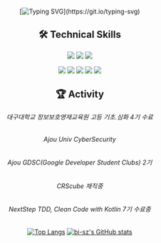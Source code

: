<div align="center">
<br>

[![Typing SVG](https://readme-typing-svg.herokuapp.com?font=Lobster&color=FFD1A8&lines=Hi+there!+I'm+Software+Developer+HO-YA-HO.)](https://git.io/typing-svg)

## 🛠 Technical Skills

  <img src="https://img.shields.io/badge/Java-007396?style=flat-square&logo=Java&logoColor=white"/></a>
  <img src="https://img.shields.io/badge/Kotlin-7F52FF?style=flat-square&logo=Kotlin&logoColor=white"/></a>
  <img src="https://img.shields.io/badge/Javascript-ffb13b?style=flat-square&logo=javascript&logoColor=white"/></a>

  <img src="https://img.shields.io/badge/SpringBoot-6DB33F?style=flat-square&logo=Spring&logoColor=white"/></a>
  <img src="https://img.shields.io/badge/JPA-A830CC?style=flat-square&logo=Jpa&logoColor=white"/></a>
  <img src="https://img.shields.io/badge/Mybatis-A830CC?style=flat-square&logo=Mybatis&logoColor=white"/></a>
  <img src="https://img.shields.io/badge/Querydsl-A830CC?style=flat-square&logo=Querydsl&logoColor=white"/></a>
  <img src="https://img.shields.io/badge/Oracle-F80000?style=flat-square&logo=Oracle&logoColor=white"/></a>
  
  

## 🏆 Activity
<h6>대구대학교 정보보호영재교육원 고등 기초.심화 4기 수료</h6>
<h6>Ajou Univ CyberSecurity</h6>
<h6>Ajou GDSC(Google Developer Student Clubs) 2기</h6>
<h6>CRScube 재직중</h6>
<h6>NextStep TDD, Clean Code with Kotlin 7기 수료중</h6>

[![Top Langs](https://github-readme-stats.vercel.app/api/top-langs/?username=Ho-Ya-Ho&theme=cobalt&count_private=true)](https://github.com/Ho-Ya-Ho/github-readme-stats)
[![bi-sz's GitHub stats](https://github-readme-stats.vercel.app/api?username=Ho-Ya-Ho&include_all_commits=true&show_icons=true&theme=cobalt)](https://github.com/Ho-Ya-Ho/github-readme-stats)

<br>
</div>

